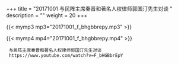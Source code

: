 +++
title = "20171001  与民阵主席秦晋和著名人权律师郭国汀先生对谈 "
description = ""
weight = 20
+++

{{< mymp3 mp3="20171001_f_bhgbbrepy.mp3" >}}

{{< mymp4 mp4="20171001_f_bhgbbrepy.mp4" >}}

     
     与民阵主席秦晋和著名人权律师郭国汀先生对谈 
     https://www.youtube.com/watch?v=F_bHGBbrEpY 
